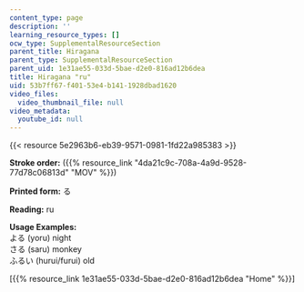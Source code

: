```yaml
---
content_type: page
description: ''
learning_resource_types: []
ocw_type: SupplementalResourceSection
parent_title: Hiragana
parent_type: SupplementalResourceSection
parent_uid: 1e31ae55-033d-5bae-d2e0-816ad12b6dea
title: Hiragana "ru"
uid: 53b7ff67-f401-53e4-b141-1928dbad1620
video_files:
  video_thumbnail_file: null
video_metadata:
  youtube_id: null
---
```


{{< resource 5e2963b6-eb39-9571-0981-1fd22a985383 >}}

**Stroke order:** ({{% resource_link "4da21c9c-708a-4a9d-9528-77d78c06813d" "MOV" %}})

**Printed form:** る

**Reading:** ru

**Usage Examples:**  
よる (yoru) night  
さる (saru) monkey  
ふるい (hurui/furui) old

  
\[{{% resource_link 1e31ae55-033d-5bae-d2e0-816ad12b6dea "Home" %}}\]